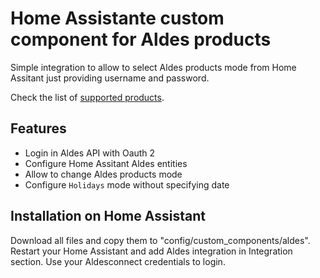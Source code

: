 # Home Assistante custom component for Aldes products

Simple integration to allow to select Aldes products mode from Home Assitant just providing username and password.

Check the list of [supported products](https://github.com/aalmazanarbs/hassio_aldes/blob/master/aldes/product.py#L20).

## Features

* Login in Aldes API with Oauth 2
* Configure Home Assitant Aldes entities
* Allow to change Aldes products mode
* Configure `Holidays` mode without specifying date

## Installation on Home Assistant

Download all files and copy them to "config/custom_components/aldes".
Restart your Home Assistant and add Aldes integration in Integration section.
Use your Aldesconnect credentials to login.
